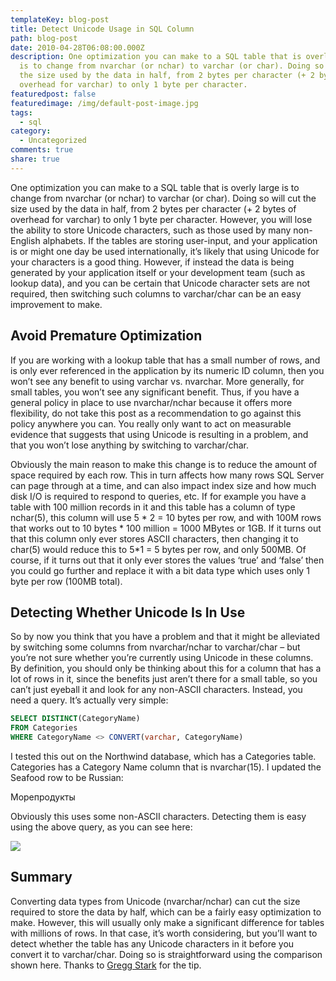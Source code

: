 ```yaml
---
templateKey: blog-post
title: Detect Unicode Usage in SQL Column
path: blog-post
date: 2010-04-28T06:08:00.000Z
description: One optimization you can make to a SQL table that is overly large
  is to change from nvarchar (or nchar) to varchar (or char). Doing so will cut
  the size used by the data in half, from 2 bytes per character (+ 2 bytes of
  overhead for varchar) to only 1 byte per character.
featuredpost: false
featuredimage: /img/default-post-image.jpg
tags:
  - sql
category:
  - Uncategorized
comments: true
share: true
---
```

One optimization you can make to a SQL table that is overly large is to change from nvarchar (or nchar) to varchar (or char). Doing so will cut the size used by the data in half, from 2 bytes per character (+ 2 bytes of overhead for varchar) to only 1 byte per character. However, you will lose the ability to store Unicode characters, such as those used by many non-English alphabets. If the tables are storing user-input, and your application is or might one day be used internationally, it’s likely that using Unicode for your characters is a good thing. However, if instead the data is being generated by your application itself or your development team (such as lookup data), and you can be certain that Unicode character sets are not required, then switching such columns to varchar/char can be an easy improvement to make.

## Avoid Premature Optimization

If you are working with a lookup table that has a small number of rows, and is only ever referenced in the application by its numeric ID column, then you won’t see any benefit to using varchar vs. nvarchar. More generally, for small tables, you won’t see any significant benefit. Thus, if you have a general policy in place to use nvarchar/nchar because it offers more flexibility, do not take this post as a recommendation to go against this policy anywhere you can. You really only want to act on measurable evidence that suggests that using Unicode is resulting in a problem, and that you won’t lose anything by switching to varchar/char.

Obviously the main reason to make this change is to reduce the amount of space required by each row. This in turn affects how many rows SQL Server can page through at a time, and can also impact index size and how much disk I/O is required to respond to queries, etc. If for example you have a table with 100 million records in it and this table has a column of type nchar(5), this column will use 5 \* 2 = 10 bytes per row, and with 100M rows that works out to 10 bytes \* 100 million = 1000 MBytes or 1GB. If it turns out that this column only ever stores ASCII characters, then changing it to char(5) would reduce this to 5*1 = 5 bytes per row, and only 500MB. Of course, if it turns out that it only ever stores the values ‘true’ and ‘false’ then you could go further and replace it with a bit data type which uses only 1 byte per row (100MB total).

## Detecting Whether Unicode Is In Use

So by now you think that you have a problem and that it might be alleviated by switching some columns from nvarchar/nchar to varchar/char – but you’re not sure whether you’re currently using Unicode in these columns. By definition, you should only be thinking about this for a column that has a lot of rows in it, since the benefits just aren’t there for a small table, so you can’t just eyeball it and look for any non-ASCII characters. Instead, you need a query. It’s actually very simple:

```sql
SELECT DISTINCT(CategoryName)
FROM Categories
WHERE CategoryName <> CONVERT(varchar, CategoryName)
```

I tested this out on the Northwind database, which has a Categories table. Categories has a Category Name column that is nvarchar(15). I updated the Seafood row to be Russian:

Морепродукты

Obviously this uses some non-ASCII characters. Detecting them is easy using the above query, as you can see here:

![](/img/unicode-sql.png)

## Summary

Converting data types from Unicode (nvarchar/nchar) can cut the size required to store the data by half, which can be a fairly easy optimization to make. However, this will usually only make a significant difference for tables with millions of rows. In that case, it’s worth considering, but you’ll want to detect whether the table has any Unicode characters in it before you convert it to varchar/char. Doing so is straightforward using the comparison shown here. Thanks to [Gregg Stark](http://sqladvice.com/blogs/gstark) for the tip.
